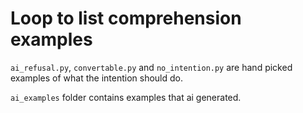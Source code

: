 # Loop to list comprehension examples

`ai_refusal.py`, `convertable.py` and `no_intention.py` are hand picked examples of what the intention should do.

`ai_examples` folder contains examples that ai generated.